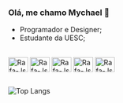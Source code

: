 ### Olá, me chamo Mychael 👋

- Programador e Designer;
- Estudante da UESC;
  
<div style="display: inline_block"><br>
  <img align="center" alt="Rafa-Js" height="30" width="40" src="https://cdn.jsdelivr.net/gh/devicons/devicon@latest/icons/c/c-original.svg">
  <img align="center" alt="Rafa-Js" height="30" width="40" src="https://cdn.jsdelivr.net/gh/devicons/devicon@latest/icons/html5/html5-original.svg">
  <img align="center" alt="Rafa-Js" height="30" width="40" src="https://cdn.jsdelivr.net/gh/devicons/devicon@latest/icons/css3/css3-original.svg">
  <img align="center" alt="Rafa-Js" height="30" width="40" src="https://cdn.jsdelivr.net/gh/devicons/devicon@latest/icons/javascript/javascript-original.svg"">
  <img align="center" alt="Rafa-Js" height="30" width="40" src="https://cdn.jsdelivr.net/gh/devicons/devicon@latest/icons/php/php-original.svg">
</div>

##

 ![Top Langs](https://github-readme-stats.vercel.app/api/top-langs/?username=mychaelmts&layout=compact&theme=dark)
